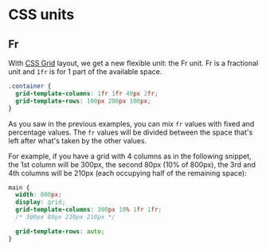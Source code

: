 # CSS units

## Fr

With [CSS Grid](grid.md) layout, we get a new flexible unit: the Fr unit. Fr is a fractional unit and `1fr` is for 1 part of the available space.

```css
.container {
  grid-template-columns: 1fr 1fr 40px 2fr;
  grid-template-rows: 100px 200px 100px;
}
```

As you saw in the previous examples, you can mix `fr` values with fixed and percentage values. The `fr` values will be divided between the space that's left after what's taken by the other values.

For example, if you have a grid with 4 columns as in the following snippet, the 1st column will be 300px, the second 80px (10% of 800px), the 3rd and 4th columns will be 210px (each occupying half of the remaining space):

```css
main {
  width: 800px;
  display: grid;
  grid-template-columns: 300px 10% 1fr 1fr;
  /* 300px 80px 210px 210px */

  grid-template-rows: auto;
}
```
